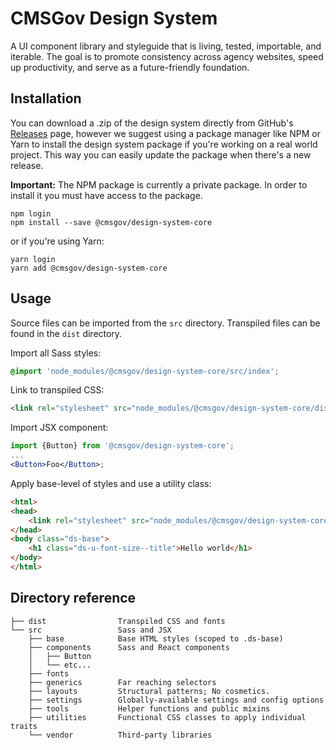 # CMSGov Design System

A UI component library and styleguide that is living, tested, importable, and iterable. The goal is to promote consistency across agency websites, speed up productivity, and serve as a future-friendly foundation.

## Installation

You can download a .zip of the design system directly from GitHub's [Releases](CMSgov/design-system/releases) page, however we suggest using a package manager like NPM or Yarn to install the design system package if you're working on a real world project. This way you can easily update the package when there's a new release.

**Important:** The NPM package is currently a private package. In order to install it you must have access to the package.

```
npm login
npm install --save @cmsgov/design-system-core
```

or if you're using Yarn:

```
yarn login
yarn add @cmsgov/design-system-core
```

## Usage

Source files can be imported from the `src` directory. Transpiled files can be found in the `dist` directory.

Import all Sass styles:

```css
@import 'node_modules/@cmsgov/design-system-core/src/index';
```

Link to transpiled CSS:

```html
<link rel="stylesheet" src="node_modules/@cmsgov/design-system-core/dist/index.css" />
```

Import JSX component:

```jsx
import {Button} from '@cmsgov/design-system-core';
...
<Button>Foo</Button>;
```

Apply base-level of styles and use a utility class:

```html
<html>
<head>
    <link rel="stylesheet" src="node_modules/@cmsgov/design-system-core/dist/index.css" />
</head>
<body class="ds-base">
    <h1 class="ds-u-font-size--title">Hello world</h1>
</body>
</html>
```

## Directory reference
<!-- You can regenerate the tree by running tree -d -I "node_modules" -->

```
├── dist                Transpiled CSS and fonts
└── src                 Sass and JSX
    ├── base            Base HTML styles (scoped to .ds-base)
    ├── components      Sass and React components
    │   ├── Button
    │   └── etc...
    ├── fonts
    ├── generics        Far reaching selectors
    ├── layouts         Structural patterns; No cosmetics.
    ├── settings        Globally-available settings and config options
    ├── tools           Helper functions and public mixins
    ├── utilities       Functional CSS classes to apply individual traits
    └── vendor          Third-party libraries
```
